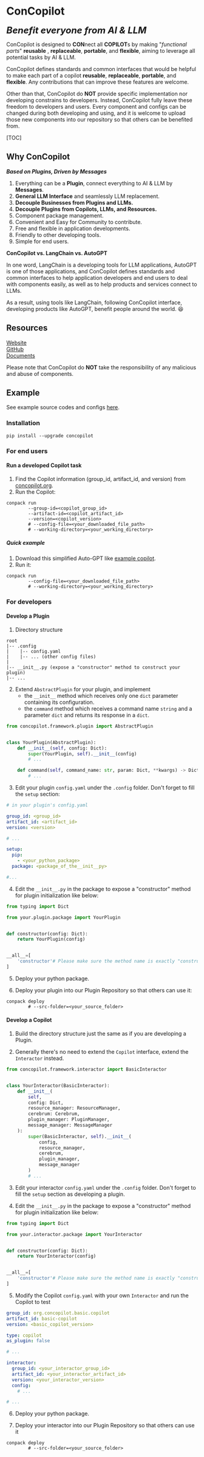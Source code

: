 # ConCopilot

<span style="font-size: 24px">**_Benefit everyone from AI & LLM_**</span>

ConCopilot is designed to **CON**nect all **COPILOT**s by making "_functional parts_" **reusable** , **replaceable**, **portable**, and **flexible**, aiming to leverage all potential tasks by AI & LLM.

ConCopilot defines standards and common interfaces that would be helpful to make each part of a copilot **reusable**, **replaceable**, **portable**, and **flexible**.
Any contributions that can improve these features are welcome.

Other than that, ConCopilot do **NOT** provide specific implementation nor developing constrains to developers.
Instead, ConCopilot fully leave these freedom to developers and users.
Every component and configs can be changed during both developing and using,
and it is welcome to upload those new components into our repository so that others can be benefited from.

[TOC]

## Why ConCopilot

**_Based on Plugins, Driven by Messages_**

1. Everything can be a **Plugin**, connect everything to AI & LLM by **Messages**.
2. **General LLM Interface** and seamlessly LLM replacement.
3. **Decouple Businesses from Plugins and LLMs.**
4. **Decouple Plugins from Copilots, LLMs, and Resources.**
5. Component package management.
6. Convenient and Easy for Community to contribute.
7. Free and flexible in application developments.
8. Friendly to other developing tools.
9. Simple for end users.

**ConCopilot vs. LangChain vs. AutoGPT**

In one word, LangChain is a developing tools for LLM applications,
AutoGPT is one of those applications,
and ConCopilot defines standards and common interfaces to help application developers and end users to deal with components easily,
as well as to help products and services connect to LLMs.

As a result, using tools like LangChain, following ConCopilot interface, developing products like AutoGPT, benefit people around the world. 😆

## Resources

[Website](https://concopilot.org)
<br>
[GitHub](https://github.com/ConCopilot/concopilot)
<br>
[Documents](https://concopilot.readthedocs.io)

Please note that ConCopilot do **NOT** take the responsibility of any malicious and abuse of components.

## Example

See example source codes and configs [here](https://github.com/ConCopilot/concopilot/tree/main/concopilot_examples).

### Installation

```shell
pip install --upgrade concopilot
```

### For end users

#### Run a developed Copilot task

1. Find the Copilot information (group_id, artifact_id, and version) from [concopilot.org](https://concopilot.org).
2. Run the Copilot:

```shell
conpack run
        --group-id=<copilot_group_id>
        --artifact-id=<copilot_artifact_id>
        --version=<copilot_version>
        # --config-file=<your_downloaded_file_path>
        # --working-directory=<your_working_directory>
```

##### Quick example

1. Download this simplified Auto-GPT like [example copilot](https://github.com/ConCopilot/concopilot/tree/main/concopilot_examples/config.yaml).
2. Run it:

```shell
conpack run
        --config-file=<your_downloaded_file_path>
        # --working-directory=<your_working_directory>
```

### For developers

#### Develop a Plugin

1. Directory structure

```
root
|-- .config
|    |-- config.yaml
|    |-- ... (other config files)
|
|-- __init__.py (expose a "constructor" method to construct your plugin)
|-- ...
```

2. Extend `AbstractPlugin` for your plugin, and implement
    - the `__init__` method which receives only one `dict` parameter containing its configuration.
    - the `command` method which receives a command name `string` and a parameter `dict` and returns its response in a `dict`.

```python
from concopilot.framework.plugin import AbstractPlugin


class YourPlugin(AbstractPlugin):
    def __init__(self, config: Dict):
        super(YourPlugin, self).__init__(config)
        # ...

    def command(self, command_name: str, param: Dict, **kwargs) -> Dict:
        # ...
```

3. Edit your plugin `config.yaml` under the `.config` folder. Don't forget to fill the `setup` section:

```yaml
# in your plugin's config.yaml

group_id: <group_id>
artifact_id: <artifact_id>
version: <version>

# ...

setup:
  pip:
    - <your_python_package>
  package: <package_of_the__init__py>

#...
```

4. Edit the `__init__.py` in the package to expose a "constructor" method for plugin initialization like below:

```python
from typing import Dict

from your.plugin.package import YourPlugin


def constructor(config: Dict):
    return YourPlugin(config)


__all__=[
    'constructor'# Please make sure the method name is exactly "constructor"
]
```

5. Deploy your python package.

6. Deploy your plugin into our Plugin Repository so that others can use it:

```shell
conpack deploy
        # --src-folder=<your_source_folder>
```

#### Develop a Copilot

1. Build the directory structure just the same as if you are developing a Plugin.

2. Generally there's no need to extend the `Copilot` interface, extend the `Interactor` instead.

```python
from concopilot.framework.interactor import BasicInteractor


class YourInteractor(BasicInteractor):
    def __init__(
        self,
        config: Dict,
        resource_manager: ResourceManager,
        cerebrum: Cerebrum,
        plugin_manager: PluginManager,
        message_manager: MessageManager
    ):
        super(BasicInteractor, self).__init__(
            config,
            resource_manager,
            cerebrum,
            plugin_manager,
            message_manager
        )
        # ...
```

3. Edit your interactor `config.yaml` under the `.config` folder. Don't forget to fill the `setup` section as developing a plugin.

4. Edit the `__init__.py` in the package to expose a "constructor" method for plugin initialization like below:

```python
from typing import Dict

from your.interactor.package import YourInteractor


def constructor(config: Dict):
    return YourInteractor(config)


__all__=[
    'constructor'# Please make sure the method name is exactly "constructor"
]
```

5. Modify the Copilot `config.yaml` with your own `Interactor` and run the Copilot to test

```yaml
group_id: org.concopilot.basic.copilot
artifact_id: basic-copilot
version: <basic_copilot_version>

type: copilot
as_plugin: false

# ...

interactor:
  group_id: <your_interactor_group_id>
  artifact_id: <your_interactor_artifact_id>
  version: <your_interactor_version>
  config:
    # ...

# ...
```

6. Deploy your python package.

7. Deploy your interactor into our Plugin Repository so that others can use it

```shell
conpack deploy
        # --src-folder=<your_source_folder>
```
